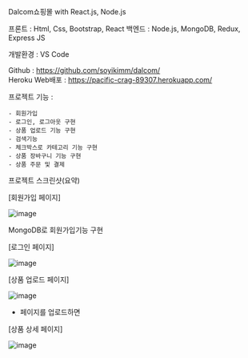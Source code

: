 Dalcom쇼핑몰 with React.js, Node.js

프론트 : Html, Css, Bootstrap, React
백엔드 : Node.js, MongoDB, Redux, Express JS

개발환경 : VS Code

Github : https://github.com/soyikimm/dalcom/ </br>
Heroku Web배포 : https://pacific-crag-89307.herokuapp.com/


프로젝트 기능 :

    - 회원가입
    - 로그인, 로그아웃 구현
    - 상품 업로드 기능 구현
    - 검색기능
    - 체크박스로 카테고리 기능 구현
    - 상품 장바구니 기능 구현
    - 상품 주문 및 결제
    

 

프로젝트 스크린샷(요약)


[회원가입 페이지]

![image](https://user-images.githubusercontent.com/89246392/146855945-76b2254e-3324-400a-b367-50d4a290548b.png)

MongoDB로 회원가입기능 구현


[로그인 페이지]

![image](https://user-images.githubusercontent.com/89246392/146856076-329be1d9-64d1-4299-bfed-e4bfdd30eaea.png)


[상품 업로드 페이지]

![image](https://user-images.githubusercontent.com/89246392/146856411-6e15957c-3d22-4777-ae99-b583fce564fb.png)

- 페이지를 업로드하면 


[상품 상세 페이지]

![image](https://user-images.githubusercontent.com/89246392/146856968-f72b2f77-5198-4327-ae23-0be8d70514ee.png)



